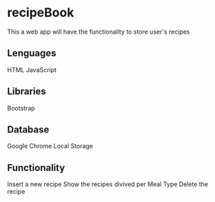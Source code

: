 # recipeBook
This a web app will have the functionality to store user's recipes

## Lenguages
HTML
JavaScript

## Libraries
Bootstrap

## Database
Google Chrome Local Storage

## Functionality
Insert a new recipe
Show the recipes divived per Meal Type
Delete the recipe
